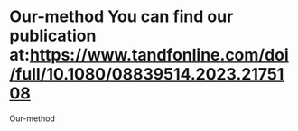 # Our-method You can find our publication at:https://www.tandfonline.com/doi/full/10.1080/08839514.2023.2175108
 Our-method
